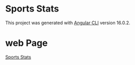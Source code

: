 # Sports Stats

This project was generated with [Angular CLI](https://github.com/angular/angular-cli) version 16.0.2.

# web Page
[Sports Stats](https://sports-stats.azurewebsites.net)
